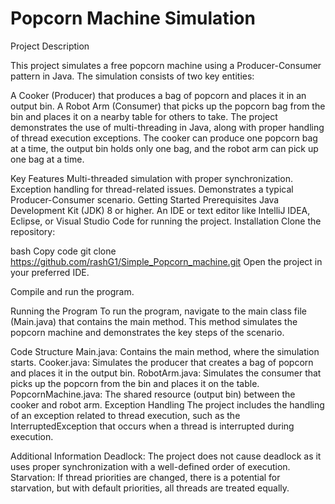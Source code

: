 # Popcorn Machine Simulation

Project Description

This project simulates a free popcorn machine using a Producer-Consumer pattern in Java. The simulation consists of two key entities:

A Cooker (Producer) that produces a bag of popcorn and places it in an output bin.
A Robot Arm (Consumer) that picks up the popcorn bag from the bin and places it on a nearby table for others to take.
The project demonstrates the use of multi-threading in Java, along with proper handling of thread execution exceptions. The cooker can produce one popcorn bag at a time, the output bin holds only one bag, and the robot arm can pick up one bag at a time.

Key Features
Multi-threaded simulation with proper synchronization.
Exception handling for thread-related issues.
Demonstrates a typical Producer-Consumer scenario.
Getting Started
Prerequisites
Java Development Kit (JDK) 8 or higher.
An IDE or text editor like IntelliJ IDEA, Eclipse, or Visual Studio Code for running the project.
Installation
Clone the repository:

bash
Copy code
git clone https://github.com/rashG1/Simple_Popcorn_machine.git
Open the project in your preferred IDE.

Compile and run the program.

Running the Program
To run the program, navigate to the main class file (Main.java) that contains the main method. This method simulates the popcorn machine and demonstrates the key steps of the scenario.

Code Structure
Main.java: Contains the main method, where the simulation starts.
Cooker.java: Simulates the producer that creates a bag of popcorn and places it in the output bin.
RobotArm.java: Simulates the consumer that picks up the popcorn from the bin and places it on the table.
PopcornMachine.java: The shared resource (output bin) between the cooker and robot arm.
Exception Handling
The project includes the handling of an exception related to thread execution, such as the InterruptedException that occurs when a thread is interrupted during execution.

Additional Information
Deadlock: The project does not cause deadlock as it uses proper synchronization with a well-defined order of execution.
Starvation: If thread priorities are changed, there is a potential for starvation, but with default priorities, all threads are treated equally.
